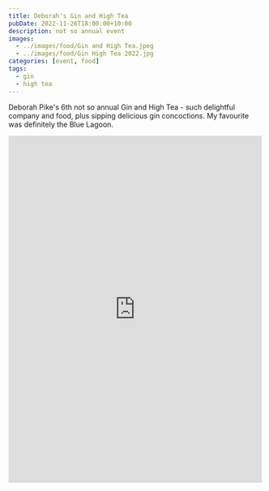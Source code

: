 ```yaml
---
title: Deborah's Gin and High Tea
pubDate: 2022-11-26T18:00:00+10:00
description: not so annual event
images:
  - ../images/food/Gin and High Tea.jpeg
  - ../images/food/Gin High Tea 2022.jpg
categories: [event, food]
tags:
  - gin
  - high tea
---
```


Deborah Pike's 6th not so annual Gin and High Tea - such delightful company and food, plus sipping delicious gin concoctions. My favourite was definitely the Blue Lagoon.

<iframe src="https://www.facebook.com/plugins/post.php?href=https%3A%2F%2Fwww.facebook.com%2Fchris1.tham%2Fposts%2Fpfbid02QX2xkrFXxK2DfhrTUNGaMc9LbURu35JdGgSFtE7ftSescGxQA1469rsptTvc7Nj6l&show_text=true&width=500" width="500" height="684" style="border:none;overflow:hidden" scrolling="no" frameborder="0" allowfullscreen="true" allow="autoplay; clipboard-write; encrypted-media; picture-in-picture; web-share"></iframe>
